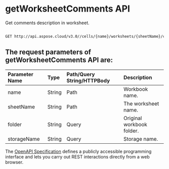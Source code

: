 # **getWorksheetComments API**

Get comments description in worksheet. 

```bash

GET http://api.aspose.cloud/v3.0//cells/{name}/worksheets/{sheetName}/comments

```

## The request parameters of **getWorksheetComments** API are: 

| Parameter Name | Type | Path/Query String/HTTPBody | Description | 
| :- | :- | :- |:- | 
|name|String|Path|Workbook name.|
|sheetName|String|Path|The worksheet name.|
|folder|String|Query|Original workbook folder.|
|storageName|String|Query|Storage name.|


The [OpenAPI Specification](https://reference.aspose.cloud/cells/#/WorksheetsController/GetWorksheetComments) defines a publicly accessible programming interface and lets you carry out REST interactions directly from a web browser.
